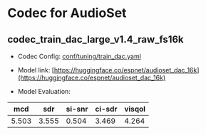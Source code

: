 # Codec for AudioSet

## codec_train_dac_large_v1.4_raw_fs16k

- Codec Config: [conf/tuning/train_dac.yaml](conf/tuning/train_dac.yaml)
- Model link: [https://huggingface.co/espnet/audioset_dac_16k](https://huggingface.co/espnet/audioset_dac_16k)

- Model Evaluation:

| mcd | sdr | si-snr | ci-sdr | visqol |
| ---- | ---- | ---- | ---- | ---- |
| 5.503 | 3.555 | 0.504 | 3.469 | 4.264 |
